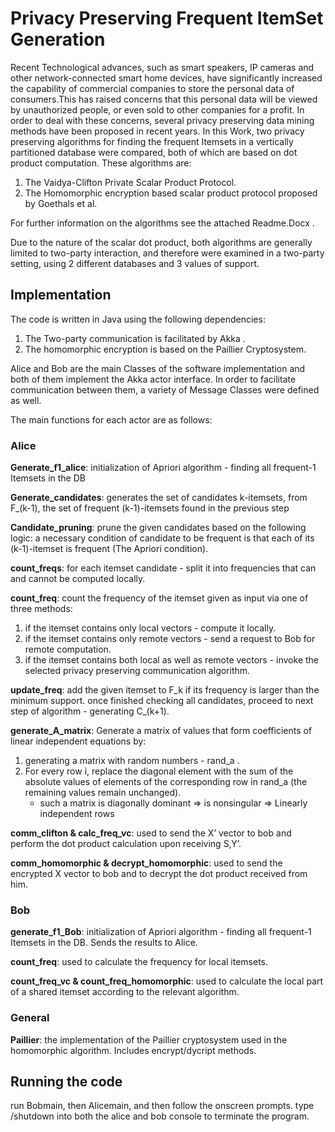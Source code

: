 # Privacy Preserving Frequent ItemSet Generation
Recent Technological advances, such as smart speakers, IP cameras and other network-connected smart home devices, have significantly increased the capability of commercial companies to store the personal data of consumers.This has raised concerns that this personal data will be viewed by unauthorized people, or even sold to other companies for a profit. In order to deal with these concerns, several privacy preserving data mining methods have been proposed in recent years.
In this Work, two privacy preserving algorithms for finding the frequent Itemsets in a vertically partitioned database were compared, both of which are based on dot product computation. These algorithms are:

1)	The Vaidya-Clifton Private Scalar Product Protocol.  
2)	The Homomorphic encryption based scalar product protocol proposed by Goethals et al.

For further information on the algorithms see the attached Readme.Docx .

Due to the nature of the scalar dot product, both algorithms are generally limited to two-party interaction, and therefore were examined in a two-party setting, using 2 different databases and 3 values of support.  

## Implementation

The code is written in Java using the following dependencies:
1)	The Two-party communication is facilitated by Akka .
2)	The homomorphic encryption is based on the Paillier Cryptosystem. 

Alice and Bob are the main Classes of the software implementation and both of them implement the Akka actor interface. In order to facilitate communication between them, a variety of Message Classes were defined as well. 

The main functions for each actor are as follows: 

### Alice

**Generate_f1_alice**: initialization of Apriori algorithm - finding all frequent-1 Itemsets in the DB

**Generate_candidates**: generates the set of candidates k-itemsets, from F_(k-1), the set of frequent (k-1)-itemsets found in the previous step

**Candidate_pruning**: prune the given candidates based on the following logic: a necessary condition of candidate to be frequent is that each of its (k-1)-itemset is frequent (The Apriori condition).

**count_freqs**: for each itemset candidate - split it into frequencies that can and cannot be computed locally.

**count_freq**: count the frequency of the itemset given as input via one of three methods: 

1)	 if the itemset contains only local vectors - compute it locally.
2)	 if the itemset contains only remote vectors - send a request to Bob for remote computation.
3)	 if the itemset contains both local as well as remote vectors - invoke the selected privacy preserving communication algorithm.
	
**update_freq**: add the given itemset to F_k if its frequency is larger than the minimum support. once finished checking all candidates, proceed to next step of algorithm - generating C_(k+1). 

**generate_A_matrix**: Generate a matrix of values that form coefficients of linear independent equations by: 

1) 	generating a matrix with random numbers - rand_a .
2) 	For every row i, replace the diagonal element with the sum of the absolute values of elements of the corresponding row in rand_a (the remaining values remain unchanged). 
	- such a matrix is diagonally dominant => is nonsingular => Linearly independent rows
	
**comm_clifton & calc_freq_vc**:  used to send the X’ vector to bob and perform the dot product calculation upon receiving S,Y’. 

**comm_homomorphic & decrypt_homomorphic**: used to send the encrypted X vector to bob and to decrypt the dot product received from him. 

### Bob

**generate_f1_Bob**: initialization of Apriori algorithm - finding all frequent-1 Itemsets in the DB. Sends the results to Alice. 

**count_freq**: used to calculate the frequency for local itemsets.

**count_freq_vc & count_freq_homomorphic**: used to calculate the local part of a shared itemset according to the relevant algorithm. 

### General 

**Paillier**: the implementation of the Paillier cryptosystem used in the homomorphic algorithm. Includes encrypt/dycript methods. 
	
## Running the code

run Bobmain, then Alicemain, and then follow the onscreen prompts. 
type /shutdown into both the alice and bob console to terminate the program. 
	
